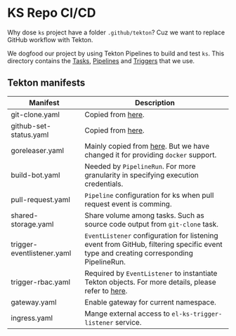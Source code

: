 # KS Repo CI/CD

Why dose `ks` project have a folder `.github/tekton`? Cuz we want to replace GitHub workflow with Tekton.

We dogfood our project by using Tekton Pipelines to build and test `ks`. This directory contains the [Tasks](https://tekton.dev/docs/pipelines/tasks/), [Pipelines](https://tekton.dev/docs/pipelines/pipelines/) and [Triggers](https://tekton.dev/docs/triggers/) that we use.

## Tekton manifests

| Manifest                   | Description                                                                                                                                                                                      |
| -------------------------- | ------------------------------------------------------------------------------------------------------------------------------------------------------------------------------------------------ |
| git-clone.yaml             | Copied from [here](https://github.com/tektoncd/catalog/blob/main/task/git-clone/0.5/git-clone.yaml).                                                                                             |
| github-set-status.yaml     | Copied from [here](https://github.com/tektoncd/catalog/blob/main/task/github-set-status/0.3/github-set-status.yaml).                                                                             |
| goreleaser.yaml            | Mainly copied from [here](https://github.com/tektoncd/catalog/blob/main/task/goreleaser/0.2/goreleaser.yaml). But we have changed it for providing `docker` support.                             |
| build-bot.yaml             | Needed by `PipelineRun`. For more granularity in specifying execution credentials.                                                                                                               |
| pull-request.yaml          | `Pipeline` configuration for ks when pull request event is comming.                                                                                                                              |
| shared-storage.yaml        | Share volume among tasks. Such as source code output from `git-clone` task.                                                                                                                      |
| trigger-eventlistener.yaml | `EventListener` configuration for listening event from GitHub, filtering specific event type and creating corresponding PipelineRun.                                                             |
| trigger-rbac.yaml          | Required by `EventListener` to instantiate Tekton objects. For more details, please refer to [here](https://tekton.dev/docs/triggers/eventlisteners/#specifying-the-kubernetes-service-account). |
| gateway.yaml               | Enable gateway for current namespace.                                                                                                                                                            |
| ingress.yaml               | Mange external access to `el-ks-trigger-listener` service.                                                                                                                                       |

